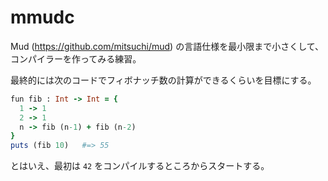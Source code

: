 # mmudc

Mud (https://github.com/mitsuchi/mud) の言語仕様を最小限まで小さくして、
コンパイラーを作ってみる練習。

最終的には次のコードでフィボナッチ数の計算ができるくらいを目標にする。

```ruby
fun fib : Int -> Int = {
  1 -> 1
  2 -> 1
  n -> fib (n-1) + fib (n-2)
}
puts (fib 10)   #=> 55
```

とはいえ、最初は `42` をコンパイルするところからスタートする。
